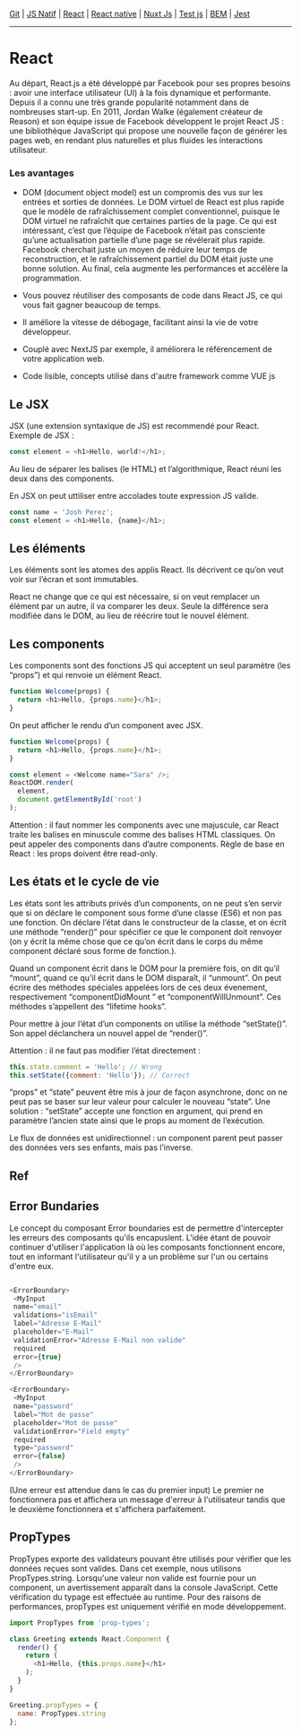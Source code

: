 [Git](https://github.com/d0ganoo/Docs/blob/master/git.md) | [JS Natif](https://github.com/d0ganoo/Docs/blob/master/JS_Natif.md)   | [React](https://github.com/d0ganoo/Docs/blob/master/react.md) | [React native](https://github.com/d0ganoo/Docs/blob/master/react_native.md) | [Nuxt Js](https://github.com/d0ganoo/Docs/blob/master/nuxt.md) | [Test js](https://github.com/d0ganoo/Docs/blob/master/testJS.md) | [BEM](https://github.com/d0ganoo/Docs/blob/master/BEM.md) | [Jest](https://github.com/d0ganoo/Docs/blob/master/Jest.md)


* * * 

# React

Au départ, React.js a été développé par Facebook pour ses propres besoins : avoir une interface utilisateur (UI) à la fois dynamique et performante. Depuis il a connu une très grande popularité notamment dans de nombreuses start-up. En 2011, Jordan Walke (également créateur de Reason) et son équipe issue de Facebook développent le projet React JS : une bibliothèque JavaScript qui propose une nouvelle façon de générer les pages web, en rendant plus naturelles et plus fluides les interactions utilisateur.

### Les avantages

- DOM (document object model) est un compromis des vus sur les entrées et sorties de données. Le DOM virtuel de React est plus rapide que le modèle de rafraîchissement complet conventionnel, puisque le DOM virtuel ne rafraîchit que certaines parties de la page. Ce qui est intéressant, c’est que l’équipe de Facebook n’était pas consciente qu’une actualisation partielle d’une page se révélerait plus rapide. Facebook cherchait juste un moyen de réduire leur temps de reconstruction, et le rafraîchissement partiel du DOM était juste une bonne solution. Au final, cela augmente les performances et accélère la programmation.

- Vous pouvez réutiliser des composants de code dans React JS, ce qui vous fait gagner beaucoup de temps.

- Il améliore la vitesse de débogage, facilitant ainsi la vie de votre développeur.

- Couplé avec NextJS par exemple, il améliorera le référencement de votre application web.

- Code lisible, concepts utilisé dans d'autre framework comme VUE js

Le JSX
---

JSX (une extension syntaxique de JS) est recommendé pour React. Exemple de JSX :  
```Javascript
const element = <h1>Hello, world!</h1>;
```


Au lieu de séparer les balises (le HTML) et l’algorithmique, React réuni les deux dans des components.

En JSX on peut uttiliser entre accolades toute expression JS valide.  
```Javascript
const name = 'Josh Perez';  
const element = <h1>Hello, {name}</h1>;
```

Les éléments
---

Les éléments sont les atomes des applis React. Ils décrivent ce qu’on veut voir sur l’écran et sont immutables.

React ne change que ce qui est nécessaire, si on veut remplacer un élément par un autre, il va comparer les deux. Seule la différence sera modifiée dans le DOM, au lieu de réécrire tout le nouvel élément.

Les components
---

Les components sont des fonctions JS qui acceptent un seul paramètre (les “props”) et qui renvoie un élément React.  
```Javascript
function Welcome(props) {  
  return <h1>Hello, {props.name}</h1>;  
}
```

On peut afficher le rendu d’un component avec JSX.  
```Javascript
function Welcome(props) {  
  return <h1>Hello, {props.name}</h1>;  
}

const element = <Welcome name="Sara" />;  
ReactDOM.render(  
  element,  
  document.getElementById('root')  
);
```

Attention : il faut nommer les components avec une majuscule, car React traite les balises en minuscule comme des balises HTML classiques.
On peut appeler des components dans d’autre components.
Règle de base en React : les props doivent être read-only.

Les états et le cycle de vie
---

Les états sont les attributs privés d’un components, on ne peut s’en servir que si on déclare le component sous forme d’une classe (ES6) et non pas une fonction. On déclare l’état dans le constructeur de la classe, et on écrit une méthode “render()” pour spécifier ce que le component doit renvoyer (on y écrit la même chose que ce qu’on écrit dans le corps du même component déclaré sous forme de fonction.).

Quand un component écrit dans le DOM pour la première fois, on dit qu’il “mount”, quand ce qu’il écrit dans le DOM disparaît, il “unmount”. On peut écrire des méthodes spéciales appelées lors de ces deux évenement, respectivement “componentDidMount
” et “componentWillUnmount”. Ces méthodes s’appellent des “lifetime hooks”.

Pour mettre à jour l’état d’un components on utilise la méthode “setState()”. Son appel déclanchera un nouvel appel de “render()”.

Attention : il ne faut pas modifier l’état directement :  
```Javascript
this.state.comment = 'Hello'; // Wrong  
this.setState({comment: 'Hello'}); // Correct
```


“props” et “state” peuvent être mis à jour de façon asynchrone, donc on ne peut pas se baser sur leur valeur pour calculer le nouveau “state”. Une solution : “setState” accepte une fonction en argument, qui prend en paramètre l’ancien state ainsi que le props au moment de l’exécution.

Le flux de données est unidirectionnel : un component parent peut passer des données vers ses enfants, mais pas l’inverse.

Ref
---



Error Bundaries
---

Le concept du composant Error boundaries est de permettre d'intercepter les erreurs des composants qu'ils encapuslent.
L'idée étant de pouvoir continuer d'utiliser l'application là où les composants fonctionnent encore, tout en informant l'utilisateur qu'il y a un problème sur l'un ou certains d'entre eux.

``` Javascript

<ErrorBoundary>
 <MyInput
 name="email"
 validations="isEmail"
 label="Adresse E-Mail"
 placeholder="E-Mail"
 validationError="Adresse E-Mail non valide"
 required
 error={true}
 />
</ErrorBoundary>

<ErrorBoundary>
 <MyInput
 name="password"
 label="Mot de passe"
 placeholder="Mot de passe"
 validationError="Field empty"
 required
 type="password"
 error={false}
 />
</ErrorBoundary>

```
(Une erreur est attendue dans le cas du premier input)
Le premier ne fonctionnera pas et affichera un message d'erreur à l'utilisateur tandis que le deuxième fonctionnera et s'affichera parfaitement.

PropTypes
---

PropTypes exporte des validateurs pouvant être utilisés pour vérifier que les données reçues sont valides. Dans cet exemple, nous utilisons PropTypes.string. Lorsqu'une valeur non valide est fournie pour un component, un avertissement apparaît dans la console JavaScript. 
Cette vérification du typage est effectuée au runtime.
Pour des raisons de performances, propTypes est uniquement vérifié en mode développement.

``` Javascript
import PropTypes from 'prop-types';

class Greeting extends React.Component {
  render() {
    return (
      <h1>Hello, {this.props.name}</h1>
    );
  }
}

Greeting.propTypes = {
  name: PropTypes.string
};

```


